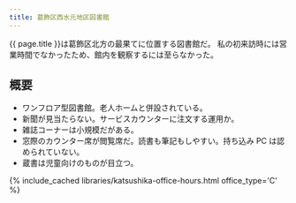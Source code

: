 ```yaml
---
title: 葛飾区西水元地区図書館
---
```


{{ page.title }}は葛飾区北方の最果てに位置する図書館だ。
私の初来訪時には営業時間でなかったため、館内を観察するには至らなかった。

## 概要

* ワンフロア型図書館。老人ホームと併設されている。
* 新聞が見当たらない。サービスカウンターに注文する運用か。
* 雑誌コーナーは小規模だがある。
* 窓際のカウンター席が閲覧席だ。読書も筆記もしやすい。持ち込み PC は認められていない。
* 蔵書は児童向けのものが目立つ。

{% include_cached libraries/katsushika-office-hours.html office_type='C' %}
